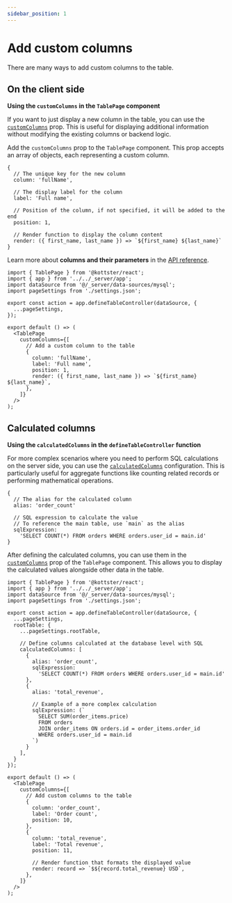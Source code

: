 ```yaml
---
sidebar_position: 1
---
```


# Add custom columns

There are many ways to add custom columns to the table. 

## On the client side

**Using the `customColumns` in the `TablePage` component**

If you want to just display a new column in the table, you can use the [`customColumns`](/table/table-page-component#customcolumns) prop. This is useful for displaying additional information without modifying the existing columns or backend logic.

Add the `customColumns` prop to the `TablePage` component. This prop accepts an array of objects, each representing a custom column.

```tsx title="Example of a custom column"
{
  // The unique key for the new column
  column: 'fullName',
  
  // The display label for the column
  label: 'Full name',
  
  // Position of the column, if not specified, it will be added to the end
  position: 1,

  // Render function to display the column content
  render: ({ first_name, last_name }) => `${first_name} ${last_name}`
}
```

Learn more about **columns and their parameters** in the [API reference](/table/configuration/api#columns-1).

```tsx title="Example of a page with a custom column"
import { TablePage } from '@kottster/react';
import { app } from '../../_server/app';
import dataSource from '@/_server/data-sources/mysql';
import pageSettings from './settings.json';

export const action = app.defineTableController(dataSource, {
  ...pageSettings,
});

export default () => (
  <TablePage
    customColumns={[
      // Add a custom column to the table
      {
        column: 'fullName',
        label: 'Full name',
        position: 1,
        render: ({ first_name, last_name }) => `${first_name} ${last_name}`,
      },
    ]}
  />
);
```

## Calculated columns

**Using the `calculatedColumns` in the `defineTableController` function**

For more complex scenarios where you need to perform SQL calculations on the server side, you can use the [`calculatedColumns`](/table/configuration/api#calculatedcolumns) configuration. This is particularly useful for aggregate functions like counting related records or performing mathematical operations.

```tsx title="Example of a calculated column"
{
  // The alias for the calculated column
  alias: 'order_count'

  // SQL expression to calculate the value
  // To reference the main table, use `main` as the alias
  sqlExpression:
    'SELECT COUNT(*) FROM orders WHERE orders.user_id = main.id'
}
```

After defining the calculated columns, you can use them in the [`customColumns`](/table/table-page-component#customcolumns) prop of the `TablePage` component. This allows you to display the calculated values alongside other data in the table.

```tsx title="Example of a page with calculated columns"
import { TablePage } from '@kottster/react';
import { app } from '../../_server/app';
import dataSource from '@/_server/data-sources/mysql';
import pageSettings from './settings.json';

export const action = app.defineTableController(dataSource, {
  ...pageSettings,
  rootTable: {
    ...pageSettings.rootTable,
    
    // Define columns calculated at the database level with SQL
    calculatedColumns: [
      {
        alias: 'order_count',
        sqlExpression:
          'SELECT COUNT(*) FROM orders WHERE orders.user_id = main.id'
      },
      {
        alias: 'total_revenue',
  
        // Example of a more complex calculation
        sqlExpression: (`
          SELECT SUM(order_items.price) 
          FROM orders 
          JOIN order_items ON orders.id = order_items.order_id 
          WHERE orders.user_id = main.id
        `)
      }
    ],
  }
});

export default () => (
  <TablePage
    customColumns={[
      // Add custom columns to the table
      {
        column: 'order_count',
        label: 'Order count',
        position: 10,
      },
      {
        column: 'total_revenue',
        label: 'Total revenue',
        position: 11,
        
        // Render function that formats the displayed value
        render: record => `$${record.total_revenue} USD`,
      },
    ]}
  />
);
```